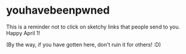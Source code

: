 # youhavebeenpwned

This is a reminder not to click on sketchy links that people send to you. Happy April 1!

(By the way, if you have gotten here, don't ruin it for others! :D)
